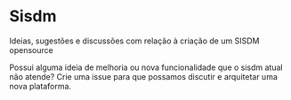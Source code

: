 # Sisdm
Ideias, sugestões e discussões com relação à criação de um SISDM opensource

Possui alguma ideia de melhoria ou nova funcionalidade que o sisdm atual não atende? Crie uma issue para que possamos discutir e arquitetar uma nova plataforma. 
